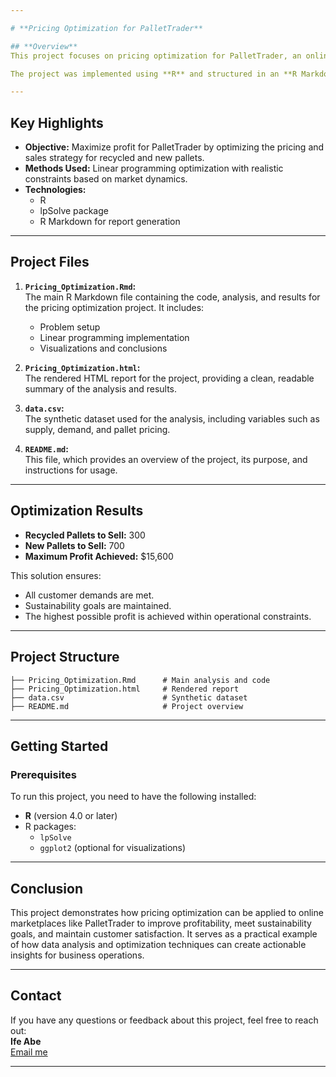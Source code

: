 ```yaml
---

# **Pricing Optimization for PalletTrader**

## **Overview**
This project focuses on pricing optimization for PalletTrader, an online marketplace for buying and selling pallets. The goal of this project is to determine the optimal mix of recycled and new pallets to maximize profit while meeting customer demand, maintaining sustainability targets, and adhering to supply constraints.

The project was implemented using **R** and structured in an **R Markdown (Rmd)** format for clarity and presentation. It includes the use of the `lpSolve` package for linear programming.

---
```


## **Key Highlights**
- **Objective:** Maximize profit for PalletTrader by optimizing the pricing and sales strategy for recycled and new pallets.
- **Methods Used:** Linear programming optimization with realistic constraints based on market dynamics.
- **Technologies:**  
  - R  
  - lpSolve package  
  - R Markdown for report generation  

---

## **Project Files**
1. **`Pricing_Optimization.Rmd`:**  
   The main R Markdown file containing the code, analysis, and results for the pricing optimization project. It includes:  
   - Problem setup  
   - Linear programming implementation  
   - Visualizations and conclusions  

2. **`Pricing_Optimization.html`:**  
   The rendered HTML report for the project, providing a clean, readable summary of the analysis and results.

3. **`data.csv`:**  
   The synthetic dataset used for the analysis, including variables such as supply, demand, and pallet pricing.

4. **`README.md`:**  
   This file, which provides an overview of the project, its purpose, and instructions for usage.

---

## **Optimization Results**
- **Recycled Pallets to Sell:** 300  
- **New Pallets to Sell:** 700  
- **Maximum Profit Achieved:** $15,600  

This solution ensures:
- All customer demands are met.  
- Sustainability goals are maintained.  
- The highest possible profit is achieved within operational constraints.

---

## **Project Structure**

```plaintext
├── Pricing_Optimization.Rmd      # Main analysis and code
├── Pricing_Optimization.html     # Rendered report
├── data.csv                      # Synthetic dataset
├── README.md                     # Project overview
```

---

## **Getting Started**

### **Prerequisites**
To run this project, you need to have the following installed:
- **R** (version 4.0 or later)  
- R packages:  
  - `lpSolve`  
  - `ggplot2` (optional for visualizations)  

---

## **Conclusion**
This project demonstrates how pricing optimization can be applied to online marketplaces like PalletTrader to improve profitability, meet sustainability goals, and maintain customer satisfaction. It serves as a practical example of how data analysis and optimization techniques can create actionable insights for business operations.

---

## **Contact**
If you have any questions or feedback about this project, feel free to reach out:  
**Ife Abe**  
[Email me](mailto:abeifeoluwa21@gmail.com)  

---
